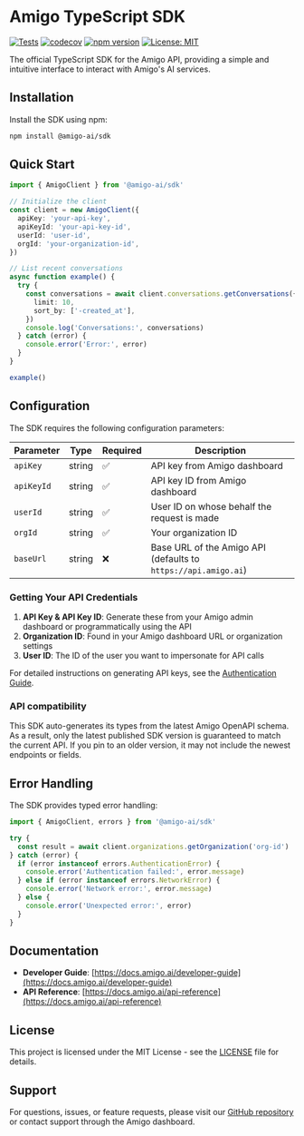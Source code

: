 # Amigo TypeScript SDK

[![Tests](https://github.com/amigo-ai/amigo-typescript-sdk/actions/workflows/test.yml/badge.svg)](https://github.com/amigo-ai/amigo-typescript-sdk/actions/workflows/test.yml)
[![codecov](https://codecov.io/gh/amigo-ai/amigo-typescript-sdk/graph/badge.svg?token=PQU5JBU941)](https://codecov.io/gh/amigo-ai/amigo-typescript-sdk)
[![npm version](https://img.shields.io/npm/v/%40amigo-ai%2Fsdk?logo=npm)](https://www.npmjs.com/package/@amigo-ai/sdk)
[![License: MIT](https://img.shields.io/badge/License-MIT-yellow.svg)](https://opensource.org/licenses/MIT)

The official TypeScript SDK for the Amigo API, providing a simple and intuitive interface to interact with Amigo's AI services.

## Installation

Install the SDK using npm:

```bash
npm install @amigo-ai/sdk
```

## Quick Start

```typescript
import { AmigoClient } from '@amigo-ai/sdk'

// Initialize the client
const client = new AmigoClient({
  apiKey: 'your-api-key',
  apiKeyId: 'your-api-key-id',
  userId: 'user-id',
  orgId: 'your-organization-id',
})

// List recent conversations
async function example() {
  try {
    const conversations = await client.conversations.getConversations({
      limit: 10,
      sort_by: ['-created_at'],
    })
    console.log('Conversations:', conversations)
  } catch (error) {
    console.error('Error:', error)
  }
}

example()
```

## Configuration

The SDK requires the following configuration parameters:

| Parameter  | Type   | Required | Description                                                    |
| ---------- | ------ | -------- | -------------------------------------------------------------- |
| `apiKey`   | string | ✅       | API key from Amigo dashboard                                   |
| `apiKeyId` | string | ✅       | API key ID from Amigo dashboard                                |
| `userId`   | string | ✅       | User ID on whose behalf the request is made                    |
| `orgId`    | string | ✅       | Your organization ID                                           |
| `baseUrl`  | string | ❌       | Base URL of the Amigo API (defaults to `https://api.amigo.ai`) |

### Getting Your API Credentials

1. **API Key & API Key ID**: Generate these from your Amigo admin dashboard or programmatically using the API
2. **Organization ID**: Found in your Amigo dashboard URL or organization settings
3. **User ID**: The ID of the user you want to impersonate for API calls

For detailed instructions on generating API keys, see the [Authentication Guide](https://docs.amigo.ai/developer-guide).

### API compatibility

This SDK auto-generates its types from the latest Amigo OpenAPI schema. As a result, only the latest published SDK version is guaranteed to match the current API. If you pin to an older version, it may not include the newest endpoints or fields.

## Error Handling

The SDK provides typed error handling:

```typescript
import { AmigoClient, errors } from '@amigo-ai/sdk'

try {
  const result = await client.organizations.getOrganization('org-id')
} catch (error) {
  if (error instanceof errors.AuthenticationError) {
    console.error('Authentication failed:', error.message)
  } else if (error instanceof errors.NetworkError) {
    console.error('Network error:', error.message)
  } else {
    console.error('Unexpected error:', error)
  }
}
```

## Documentation

- **Developer Guide**: [https://docs.amigo.ai/developer-guide](https://docs.amigo.ai/developer-guide)
- **API Reference**: [https://docs.amigo.ai/api-reference](https://docs.amigo.ai/api-reference)

## License

This project is licensed under the MIT License - see the [LICENSE](LICENSE) file for details.

## Support

For questions, issues, or feature requests, please visit our [GitHub repository](https://github.com/amigo-ai/amigo-typescript-sdk) or contact support through the Amigo dashboard.
